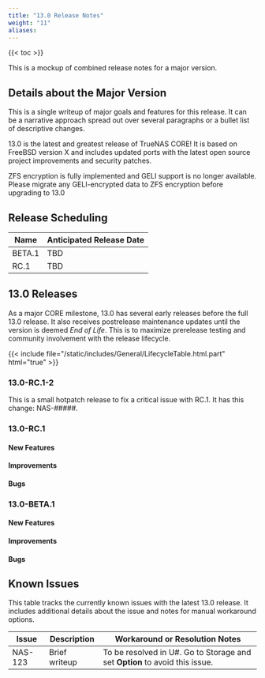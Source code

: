```yaml
---
title: "13.0 Release Notes"
weight: "11"
aliases:
---
```


{{< toc >}}

This is a mockup of combined release notes for a major version.

## Details about the Major Version

This is a single writeup of major goals and features for this release.
It can be a narrative approach spread out over several paragraphs or a bullet list of descriptive changes.

13.0 is the latest and greatest release of TrueNAS CORE!
It is based on FreeBSD version X and includes updated ports with the latest open source project improvements and security patches.

ZFS encryption is fully implemented and GELI support is no longer available.
Please migrate any GELI-encrypted data to ZFS encryption before upgrading to 13.0


## Release Scheduling

| Name | Anticipated Release Date |
|------|--------------------------|
| BETA.1 | TBD |
| RC.1 | TBD |

## 13.0 Releases

As a major CORE milestone, 13.0 has several early releases before the full 13.0 release.
It also receives postrelease maintenance updates until the version is deemed *End of Life*.
This is to maximize prerelease testing and community involvement with the release lifecycle.

{{< include file="/static/includes/General/LifecycleTable.html.part" html="true" >}}

### 13.0-RC.1-2

This is a small hotpatch release to fix a critical issue with RC.1.
It has this change: NAS-#####.

### 13.0-RC.1

#### New Features

<list of jira tickets>

#### Improvements

<list of jira tickets>

#### Bugs

<list of jira tickets>

### 13.0-BETA.1

#### New Features

<list of jira tickets>

#### Improvements

<list of jira tickets>

#### Bugs

<list of jira tickets>

## Known Issues

This table tracks the currently known issues with the latest 13.0 release.
It includes additional details about the issue and notes for manual workaround options.

| Issue | Description | Workaround or Resolution Notes |
|-------|-------------|--------------------------------|
| NAS-123 | Brief writeup | To be resolved in U#. Go to Storage and set **Option** to avoid this issue. |

